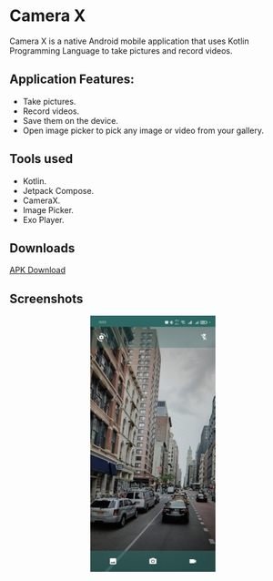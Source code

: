 # Camera X
Camera X is a native Android mobile application that uses Kotlin Programming Language to take pictures and record videos.

## Application Features:
* Take pictures.
* Record videos.
* Save them on the device.
* Open image picker to pick any image or video from your gallery.

## Tools used
* Kotlin.
* Jetpack Compose.
* CameraX.
* Image Picker.
* Exo Player.

## Downloads
[APK Download](https://drive.google.com/file/d/13TlyuduMfm462ePHS6FZ4J6mkAaTjE5Q/view?usp=sharing)

## Screenshots
<p align="center">
  <img src="Screenshots/1.jpg" height="450" width="220">
</p>